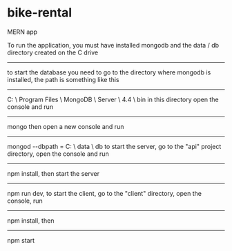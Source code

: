 # bike-rental
MERN app

To run the application, you must have installed mongodb and the data / db directory created on the C drive
***
to start the database you need to go to the directory where mongodb is installed, the path is something like this
***
C: \ Program Files \ MongoDB \ Server \ 4.4 \ bin
in this directory open the console and run
***
mongo
then open a new console and run
***
mongod --dbpath = C: \ data \ db
to start the server, go to the "api" project directory, open the console and run 
***
npm install, then start the server
***
npm run dev,
to start the client, go to the "client" directory, open the console, run 
***
npm install, then 
***
npm start
